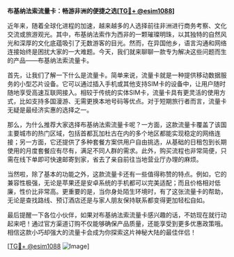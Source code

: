 **布基纳法索流量卡：畅游非洲的便捷之选[[TG💪+ @esim1088](https://t.me/s/esim1088)]**

近年来，随着全球化进程的加速，越来越多的人选择前往非洲进行商务考察、文化交流或旅游观光。其中，布基纳法索作为西非的一颗璀璨明珠，以其独特的自然风光和深厚的文化底蕴吸引了无数游客的目光。然而，在异国他乡，语言沟通和网络连接始终是困扰大家的一大难题。今天，我们就来聊聊一款专为解决这些问题而生的产品——布基纳法索流量卡。

首先，让我们了解一下什么是流量卡。简单来说，流量卡就是一种提供移动数据服务的小型芯片设备。它可以通过插入手机或其他支持SIM卡的设备中，让用户随时随地享受高速互联网接入。相较于传统的实体SIM卡，流量卡具有更灵活的使用方式，比如支持多国漫游、无需更换本地号码等优点。对于短期旅行者而言，流量卡无疑是最经济实惠的选择之一。

那么，为什么推荐大家选择布基纳法索流量卡呢？一方面，这款流量卡覆盖了该国主要城市的热门区域，包括首都瓦加杜古在内的多个地区都能实现稳定的网络连接；另一方面，它还提供了多种套餐方案供用户自由挑选，从基础的日租包到长期使用的月度套餐应有尽有，满足不同人群的需求。此外，购买流程也非常简便，只需在线下单即可快速邮寄到家，省去了亲自前往当地营业厅办理的麻烦。

当然啦，除了基本的功能之外，这款流量卡还有一些值得称赞的特点。例如，它的兼容性极强，无论是苹果还是安卓系统的手机都可以完美适配；而且价格相对低廉，性价比非常高。更重要的是，当你身处陌生环境时，有了这张流量卡的帮助，无论是查找路线、预订酒店还是与家人朋友保持联系都变得更加轻松自如。

最后提醒一下各位小伙伴，如果对布基纳法索流量卡感兴趣的话，不妨现在就行动起来吧！通过官方渠道订购不仅能够确保产品质量，还能享受到更多优惠政策哦。相信这款小巧却强大的流量卡会成为你探索这片神秘大陆的最佳伴侣！

[[TG💪+ @esim1088](https://t.me/s/esim1088) ![Image](https://i.postimg.cc/4NQfJmqS/Snipaste-2025-05-13-00-14-12.png)]